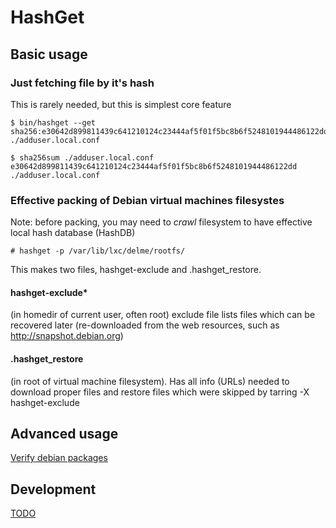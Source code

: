# HashGet

## Basic usage

### Just fetching file by it's hash

This is rarely needed, but this is simplest core feature 
~~~
$ bin/hashget --get sha256:e30642d899811439c641210124c23444af5f01f5bc8b6f5248101944486122dd
./adduser.local.conf

$ sha256sum ./adduser.local.conf 
e30642d899811439c641210124c23444af5f01f5bc8b6f5248101944486122dd  ./adduser.local.conf
~~~

### Effective packing of Debian virtual machines filesystes

Note: before packing, you may need to *crawl* filesystem to have effective local hash database (HashDB)
~~~
# hashget -p /var/lib/lxc/delme/rootfs/
~~~
This makes two files, hashget-exclude and .hashget_restore.

#### hashget-exclude*
(in homedir of current user, often root)
exclude file lists files which can be recovered later (re-downloaded from the web resources, such as http://snapshot.debian.org)

#### .hashget_restore 
(in root of virtual machine filesystem). Has all info (URLs) needed to download proper files and restore files which were skipped by tarring -X hashget-exclude


## Advanced usage
[Verify debian packages](debverify)

## Development
[TODO](TODO)